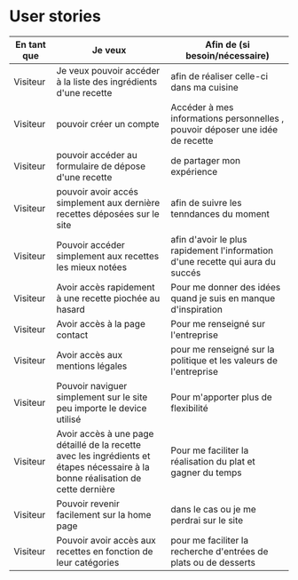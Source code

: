 # User stories


| En tant que | Je veux | Afin de (si besoin/nécessaire) |
|--|--|--|
| Visiteur | Je veux pouvoir accéder à la liste des ingrédients d'une recette | afin de réaliser celle-ci dans ma cuisine |
| Visiteur | pouvoir créer un compte | Accéder à mes informations personnelles , pouvoir déposer une idée de recette|
| Visiteur | pouvoir accéder au formulaire de dépose d'une recette | de partager mon expérience|
| Visiteur | pouvoir avoir accés simplement aux dernière recettes déposées sur le site | afin de suivre les tenndances du moment |
| Visiteur | Pouvoir accéder  simplement aux recettes les mieux notées | afin d'avoir le plus rapidement l'information d'une recette qui aura du succés |
| Visiteur | Avoir accès rapidement à une recette piochée au hasard | Pour me donner des idées quand je suis en manque d'inspiration |
| Visiteur | Avoir accès à la page contact | Pour me renseigné sur l'entreprise |
| Visiteur | Avoir accès aux mentions légales | pour me renseigné sur la politique et les valeurs de l'entreprise |
| Visiteur | Pouvoir naviguer simplement sur le site peu importe le device utilisé | Pour m'apporter plus de flexibilité |
| Visiteur | Avoir accès à une page détaillé de la recette avec les ingrédients et étapes nécessaire à la bonne réalisation de cette dernière | Pour me faciliter la réalisation du plat et gagner du temps |
| Visiteur | Pouvoir revenir facilement sur la home page | dans le cas ou je me perdrai sur le site |
| Visiteur | Pouvoir avoir accès aux recettes en fonction de leur catégories | pour me faciliter la recherche d'entrées de plats ou de desserts |

